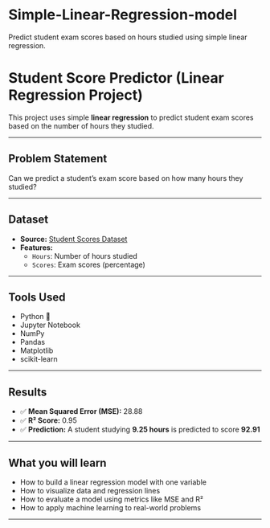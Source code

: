 # Simple-Linear-Regression-model
Predict student exam scores based on hours studied using simple linear regression.

# Student Score Predictor (Linear Regression Project)

This project uses simple **linear regression** to predict student exam scores based on the number of hours they studied.

---

## Problem Statement

Can we predict a student’s exam score based on how many hours they studied?

---

## Dataset

- **Source:** [Student Scores Dataset](https://raw.githubusercontent.com/AdiPersonalWorks/Random/master/student_scores%20-%20student_scores.csv)
- **Features:**  
  - `Hours`: Number of hours studied  
  - `Scores`: Exam scores (percentage)

---

## Tools Used

- Python 🐍  
- Jupyter Notebook  
- NumPy  
- Pandas  
- Matplotlib  
- scikit-learn

---

## Results

- ✅ **Mean Squared Error (MSE):** 28.88  
- ✅ **R² Score:** 0.95  
- ✅ **Prediction:** A student studying **9.25 hours** is predicted to score **92.91**

---

## What you will learn

- How to build a linear regression model with one variable  
- How to visualize data and regression lines  
- How to evaluate a model using metrics like MSE and R²  
- How to apply machine learning to real-world problems

---

